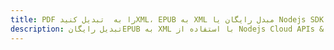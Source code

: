 ---title: PDF را به  تبدیل کنیدXML، EPUB به XML مبدل رایگان یا Nodejs SDKdescription: تبدیل رایگانEPUB به XML با استفاده از Nodejs Cloud APIs & SDK همچنین اسناد PDF را در Cloud ایجاد، ویرایش و رندر کنید.---